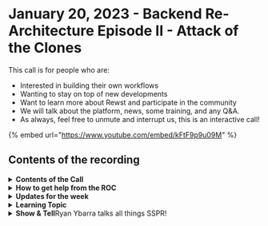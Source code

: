 # January 20, 2023 - Backend Re-Architecture Episode II - Attack of the Clones

This call is for people who are:

* Interested in building their own workflows
* Wanting to stay on top of new developments
* Want to learn more about Rewst and participate in the community
* We will talk about the platform, news, some training, and any Q\&A.
* As always, feel free to unmute and interrupt us, this is an interactive call!

{% embed url="https://www.youtube.com/embed/kFtF9p9u09M" %}

## Contents of the recording

<details>

<summary><strong>Contents of the Call</strong></summary>

Kicking off this week, Nick reviews the Development Teams changes the updated way to track time savings for workflow runs in the platform. Zach also covers the new cloning platform and the benefits that will provide to the crate marketplace.

From the ROC side, Greggory covers a workflow that removes potential phishing emails from a clients inbox.

Keep an eye out for that in the crate marketplace soon!

Next Ryan from dev-source shows off an automation to allow managers to reset their employees passwords and provides an in-depth look at how he built out his workflow.

We then talked a bit about Kelvin's [CTF Challenge for MSPs](https://ctf.cyberdrain.com)

As always, we finished off with some questions and feedback from the group!

</details>

<details>

<summary><strong>How to get help from the ROC</strong></summary>

How to get help - Engage the ROC in Slack - Email support coming soon! - \[FUTURE] Live chat in the app - Would this be helpful to people? - Documentation - https://rewst.help - Feature Requests - https://rewst.canny.io/

</details>

<details>

<summary><strong>Updates for the week</strong></summary>

* Check out the release notes here

</details>

<details>

<summary><strong>Learning Topic</strong></summary>



</details>

<details>

<summary><strong>Show &#x26; Tell</strong>Ryan Ybarra talks all things SSPR!</summary>



</details>
